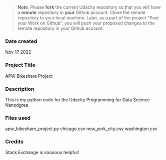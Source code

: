 >**Note**: Please **fork** the current Udacity repository so that you will have a **remote** repository in **your** Github account. Clone the remote repository to your local machine. Later, as a part of the project "Post your Work on Github", you will push your proposed changes to the remote repository in your Github account.

### Date created
Nov 17 2022

### Project Title
APW Bikeshare Project

### Description
This is my python code for the Udacity Programming for Data Science Nanodgree

### Files used
apw_bikeshare_project.py
chicago.csv
new_york_city.csv
washington.csv

### Credits
Stack Exchange is soooooo helpful! 

